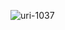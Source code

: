 ![uri-1037](https://user-images.githubusercontent.com/62181222/99328890-380da580-28a7-11eb-9b8a-19c11c797b11.png)
